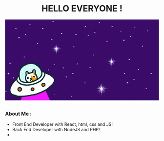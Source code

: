<div align="center">
  <h1 align="center"> HELLO EVERYONE !</h1>
</div>

![cat in spaceship](/catSpace.png)
### About Me : 

- Front End Developer with React, html, css and JS!
- Back End Developer with NodeJS and PHP!
- 


